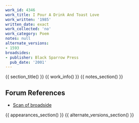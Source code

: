 ```yaml
---
work_id: 4346
work_title: I Pour A Drink And Toast Love
work_written: '1985'
written_date: exact
work_collected: 'no'
work_category: Poem
notes: null
alternate_versions:
- 1593
broadsides:
- publisher: Black Sparrow Press
  pub_date: '2001'
---
```


{{ section_title() }}
{{ work_info() }}
{{ notes_section() }}
## Forum References
- [Scan of broadside](https://bukowskiforum.com/threads/published-buk-back-in-the-day.7914/#post-131425)

{{ appearances_section() }}
{{ alternate_versions_section() }}